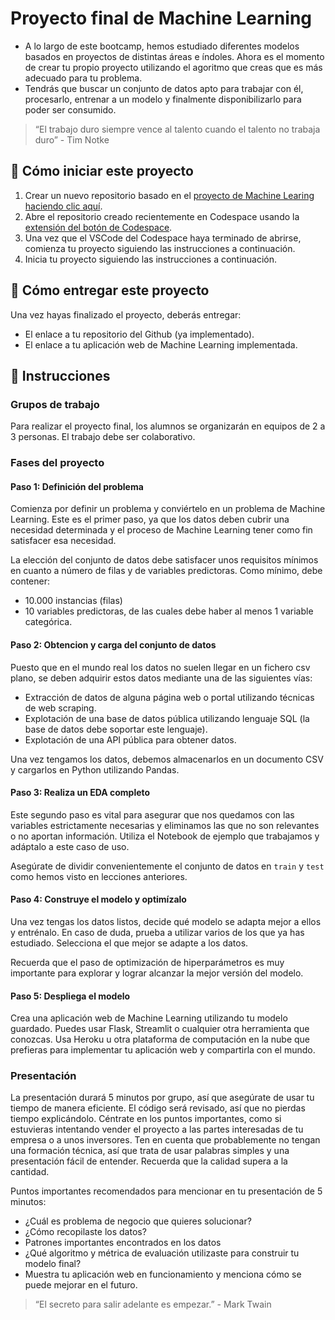 <!-- hide -->
# Proyecto final de Machine Learning 
<!-- endhide --> 

- A lo largo de este bootcamp, hemos estudiado diferentes modelos basados en proyectos de distintas áreas e índoles. Ahora es el momento de crear tu propio proyecto utilizando el agoritmo que creas que es más adecuado para tu problema.
- Tendrás que buscar un conjunto de datos apto para trabajar con él, procesarlo, entrenar a un modelo y finalmente disponibilizarlo para poder ser consumido.

> “El trabajo duro siempre vence al talento cuando el talento no trabaja duro” - Tim Notke

## 🌱  Cómo iniciar este proyecto

1. Crear un nuevo repositorio basado en el [proyecto de Machine Learing](https://github.com/4GeeksAcademy/machine-learning-python-template/generate) [haciendo clic aquí](https://github.com/4GeeksAcademy/machine-learning-python-template).
2. Abre el repositorio creado recientemente en Codespace usando la [extensión del botón de Codespace](https://docs.github.com/en/codespaces/developing-in-codespaces/creating-a-codespace-for-a-repository#creating-a-codespace-for-a-repository).
3. Una vez que el VSCode del Codespace haya terminado de abrirse, comienza tu proyecto siguiendo las instrucciones a continuación.
4. Inicia tu proyecto siguiendo las instrucciones a continuación.

## 🚛 Cómo entregar este proyecto

Una vez hayas finalizado el proyecto, deberás entregar:

- El enlace a tu repositorio del Github (ya implementado).
- El enlace a tu aplicación web de Machine Learning implementada.

## 📝 Instrucciones

### Grupos de trabajo

Para realizar el proyecto final, los alumnos se organizarán en equipos de 2 a 3 personas. El trabajo debe ser colaborativo.

### Fases del proyecto

#### Paso 1: Definición del problema

Comienza por definir un problema y conviértelo en un problema de Machine Learning. Este es el primer paso, ya que los datos deben cubrir una necesidad determinada y el proceso de Machine Learning tener como fin satisfacer esa necesidad.

La elección del conjunto de datos debe satisfacer unos requisitos mínimos en cuanto a número de filas y de variables predictoras. Como mínimo, debe contener:

- 10.000 instancias (filas)
- 10 variables predictoras, de las cuales debe haber al menos 1 variable categórica.

#### Paso 2: Obtencion y carga del conjunto de datos

Puesto que en el mundo real los datos no suelen llegar en un fichero csv plano, se deben adquirir estos datos mediante una de las siguientes vías:

- Extracción de datos de alguna página web o portal utilizando técnicas de web scraping.
- Explotación de una base de datos pública utilizando lenguaje SQL (la base de datos debe soportar este lenguaje).
- Explotación de una API pública para obtener datos.

Una vez tengamos los datos, debemos almacenarlos en un documento CSV y cargarlos en Python utilizando Pandas.

#### Paso 3: Realiza un EDA completo

Este segundo paso es vital para asegurar que nos quedamos con las variables estrictamente necesarias y eliminamos las que no son relevantes o no aportan información. Utiliza el Notebook de ejemplo que trabajamos y adáptalo a este caso de uso.

Asegúrate de dividir convenientemente el conjunto de datos en `train` y `test` como hemos visto en lecciones anteriores.

#### Paso 4: Construye el modelo y optimízalo

Una vez tengas los datos listos, decide qué modelo se adapta mejor a ellos y entrénalo. En caso de duda, prueba a utilizar varios de los que ya has estudiado. Selecciona el que mejor se adapte a los datos.

Recuerda que el paso de optimización de hiperparámetros es muy importante para explorar y lograr alcanzar la mejor versión del modelo.

#### Paso 5: Despliega el modelo

Crea una aplicación web de Machine Learning utilizando tu modelo guardado. Puedes usar Flask, Streamlit o cualquier otra herramienta que conozcas.
Usa Heroku u otra plataforma de computación en la nube que prefieras para implementar tu aplicación web y compartirla con el mundo.

### Presentación

La presentación durará 5 minutos por grupo, así que asegúrate de usar tu tiempo de manera eficiente. El código será revisado, así que no pierdas tiempo explicándolo. Céntrate en los puntos importantes, como si estuvieras intentando vender el proyecto a las partes interesadas de tu empresa o a unos inversores. Ten en cuenta que probablemente no tengan una formación técnica, así que trata de usar palabras simples y una presentación fácil de entender. Recuerda que la calidad supera a la cantidad.

Puntos importantes recomendados para mencionar en tu presentación de 5 minutos:

- ¿Cuál es problema de negocio que quieres solucionar?
- ¿Cómo recopilaste los datos?
- Patrones importantes encontrados en los datos
- ¿Qué algoritmo y métrica de evaluación utilizaste para construir tu modelo final?
- Muestra tu aplicación web en funcionamiento y menciona cómo se puede mejorar en el futuro.

> “El secreto para salir adelante es empezar.” - Mark Twain